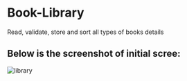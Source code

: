 # Book-Library
Read, validate, store and sort all types of books details 

## Below is the screenshot of initial scree:
![library](https://user-images.githubusercontent.com/17915464/28106249-809419a6-6726-11e7-9fcf-b2389a0fc7cc.png)
